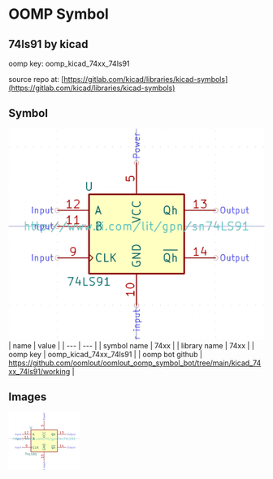 # OOMP Symbol  
## 74ls91  by kicad  
  
oomp key: oomp_kicad_74xx_74ls91  
  
source repo at: [https://gitlab.com/kicad/libraries/kicad-symbols](https://gitlab.com/kicad/libraries/kicad-symbols)  
## Symbol  
  
[![working.png](working_600.png)](working.png)  
| name | value | 
| --- | --- | 
| symbol name | 74xx | 
| library name | 74xx | 
| oomp key | oomp_kicad_74xx_74ls91 | 
| oomp bot github | https://github.com/oomlout/oomlout_oomp_symbol_bot/tree/main/kicad_74xx_74ls91/working | 
## Images  
  
[![working.png](working_140.png)](working.png)  
